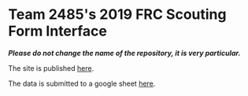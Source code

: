 # Team 2485's 2019 FRC Scouting Form Interface

**_Please do not change the name of the repository, it is very particular._**

The site is published [here](https://scout.team2485.org).

The data is submitted to a google sheet [here](https://docs.google.com/spreadsheets/d/132yQ4GwxAV-DTLFa2bTO4BCDr50S08a8u8RoJZg8T-c).
